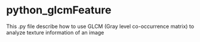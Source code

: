 # python_glcmFeature
This .py file describe how to use GLCM (Gray level co-occurrence matrix) to analyze texture information of an image 
